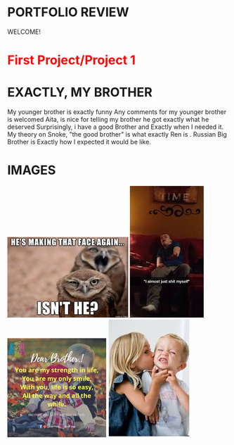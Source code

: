   # PORTFOLIO REVIEW
  WELCOME! 

<h1 style="color:red;">First Project/Project 1</h1>

# EXACTLY, MY BROTHER
My younger brother is exactly funny Any comments for my younger brother is welcomed Aita, is nice for telling my brother he got exactly what he deserved Surprisingly, i have a good Brother and Exactly when I needed it. My theory on Snoke, "the good brother" is what exactly Ren is . Russian Big Brother is Exactly how I expected it would be like.
# IMAGES
<img src="https://github.com/Bill490/Exactly-My-Brother/blob/main/B1.jpg?raw=true"> 
<img src="https://github.com/Bill490/Exactly-My-Brother/blob/main/B2.jpg?raw=true">
<img src="https://github.com/Bill490/Exactly-My-Brother/blob/main/B3.jpg?raw=true">
<img src="https://github.com/Bill490/Exactly-My-Brother/blob/main/B4.jpg?raw=true">
